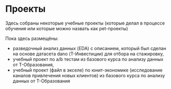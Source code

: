 # Проекты
  Здесь собраны некоторые учебные проекты (которые делал в процессе обучения или которые можно назвать как pet-проекты)
  
  Пока здесь размещёны:
  - разведочный анализ данных (EDA) с описанием, который был сделан на основе датасета dano (Т-Инвестиции) для отбора на стажировку,
  - учебный проект по a/b тестам из базового курса по анализу данных от Т-Образования,
  - учебный проект (файл в экселе) по юнит-экономике (исследование каналов привлечения новых клиентов) из базового курса по анализу данных от Т-Образования

  
